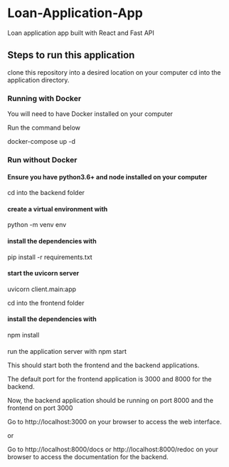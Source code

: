 # Loan-Application-App
Loan application app built with React and Fast API

## Steps to run this application
clone this repository into a desired location on your computer
cd into the application directory.

### Running with Docker
You will need to have Docker installed on your computer

Run the command below

docker-compose up -d

### Run without Docker
#### Ensure you have python3.6+ and node installed on your computer

cd into the backend folder

#### create a virtual environment with

python -m venv env

#### install the dependencies with
pip install -r requirements.txt

#### start the uvicorn server
uvicorn client.main:app

cd into the frontend folder

#### install the dependencies with
npm install

####
run the application server with
npm start


This should start both the frontend and the backend applications.

The default port for the frontend application is 3000 and 8000 for the backend.

Now, the backend application should be running on port 8000 and the frontend on port 3000

Go to http://localhost:3000 on your browser to access the web interface.

or

Go to http://localhost:8000/docs or http://localhost:8000/redoc on your browser to access the documentation for the backend.


